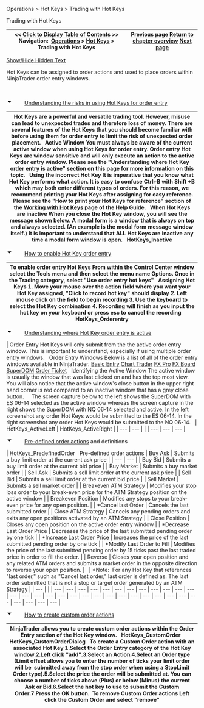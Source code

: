 ﻿


Operations \> Hot Keys \> Trading with Hot Keys






















Trading with Hot Keys







| \<\< [Click to Display Table of Contents](trading_with_hot_keys.md) \>\> **Navigation:**     [Operations](operations-1.md) \> [Hot Keys](hot_key_manager-1.md) \> Trading with Hot Keys | [Previous page](working_with_hot_keys-1.md) [Return to chapter overview](hot_key_manager-1.md) [Next page](hot_list_analyzer-1.md) |
| --- | --- |




[Show/Hide Hidden Text](javascript:HMToggleExpandAll(!HMAnyToggleOpen()) "Click to open/close expanding sections")









Hot Keys can be assigned to order actions and used to place orders within NinjaTrader order entry windows. 


 


![tog_minus](tog_minus-1.gif)        [Understanding the risks in using Hot Keys for order entry](javascript:HMToggle('toggle','UnderstandingTheRisksInUsingHotKeysForOrderEntry','UnderstandingTheRisksInUsingHotKeysForOrderEntry_ICON'))




| Hot Keys are a powerful and versatile trading tool. However, misuse can lead to unexpected trades and therefore loss of money. There are several features of the Hot Keys that you should become familiar with before using them for order entry to limit the risk of unexpected order placement.   Active Window You must always be aware of the current active window when using Hot Keys for order entry. Order entry Hot Keys are window sensitive and will only execute an action to the active order entry window. Please see the "Understanding where Hot Key order entry is active" section on this page for more information on this topic.   Using the incorrect Hot Key It is imperative that you know what Hot Key performs what action. It is easy to confuse Ctrl\+B with Shift \+B which may both enter different types of orders. For this reason, we recommend printing your Hot Keys after assigning for easy reference. Please see the "How to print your Hot Keys for reference" section of the [Working with Hot Keys](working_with_hot_keys-1.md) page of the Help Guide.   When Hot Keys are inactive When you close the Hot Key window, you will see the message shown below. A modal form is a window that is always on top and always selected. (An example is the modal form message window itself.) It is important to understand that ALL Hot Keys are inactive any time a modal form window is open.   HotKeys_Inactive |
| --- |



![tog_minus](tog_minus-1.gif)        [How to enable Hot Key order entry](javascript:HMToggle('toggle','HowToEnableHotKeyOrderEntry','HowToEnableHotKeyOrderEntry_ICON'))




| To enable order entry Hot Keys From within the Control Center window select the Tools menu and then select the menu name Options. Once in the Trading category, select "Use order entry hot keys"   Assigning Hot Keys 1\. Move your mouse over the action field where you want your Hot Key assigned, "Click to record hot key" should display 2\. Left mouse click on the field to begin recording 3\. Use the keyboard to select the Hot Key combination 4\. Recording will finish as you input the hot key on your keyboard or press esc to cancel the recording   HotKeys_Orderentry |
| --- |



![tog_minus](tog_minus-1.gif)        [Understanding where Hot Key order entry is active](javascript:HMToggle('toggle','UnderstandingWhereHotKeyOrderEntryIsActive','UnderstandingWhereHotKeyOrderEntryIsActive_ICON'))




| Order Entry Hot Keys will only submit from the the active order entry window. This is important to understand, especially if using multiple order entry windows.   Order Entry Windows Below is a list of all of the order entry windows available in NinjaTrader.  [Basic Entry](basic_entry-1.md) [Chart Trader](chart_trader-1.md) [FX Pro](fx_pro-1.md) [FX Board](fx_board-1.md) [SuperDOM](superdom-1.md) [Order Ticket](order_ticket-1.md)   Identifying the Active Window The active window is usually the window that was last clicked on and has the top most view. You will also notice that the active window's close button in the upper right hand corner is red compared to an inactive window that has a grey close button.     The screen capture below to the left shows the SuperDOM with ES 06\-14 selected as the active window whereas the screen capture in the right shows the SuperDOM with NQ 06\-14 selected and active. In the left screenshot any order Hot Keys would be submitted to the ES 06\-14\. In the right screenshot any order Hot Keys would be submitted to the NQ 06\-14\.     | HotKeys_ActiveLeft | HotKeys_ActiveRight | | --- | --- | |
| --- | --- | --- |



![tog_minus](tog_minus-1.gif)        [Pre\-defined order actions](javascript:HMToggle('toggle','PredefinedOrderActions','PredefinedOrderActions_ICON')) and definitions




| HotKeys_PredefinedOrder   Pre\-defined order actions   | Buy Ask | Submits a buy limit order at the current ask price | | --- | --- | | Buy Bid | Submits a buy limit order at the current bid price | | Buy Market | Submits a buy market order | | Sell Ask | Submits a sell limit order at the current ask price | | Sell Bid | Submits a sell limit order at the current bid price | | Sell Market | Submits a sell market order | | Breakeven ATM Strategy | Modifies your stop loss order to your break\-even price for the ATM Strategy position on the active window | | Breakeven Position | Modifies any stops to your break\-even price for any open position. | | \*Cancel last Order | Cancels the last submitted order | | Close ATM Strategy | Cancels any pending orders and exits any open positions activated by an ATM Strategy | | Close Position | Closes any open position on the active order entry window | | \*Decrease Last Order Price | Decreases the price of the last submitted pending order by one tick | | \*Increase Last Order Price | Increases the price of the last submitted pending order by one tick | | \*Modify Last Order to Fill | Modifies the price of the last submitted pending order by 15 ticks past the last traded price in order to fill the order. | | Reverse | Closes your open position and any related ATM orders and submits a market order in the opposite direction to reverse your open position. |        | \*Note:  For any Hot Key that references "last order," such as "Cancel last order," last order is defined as: The last order submitted that is not a stop or target order generated by an ATM Strategy | | --- | |
| --- | --- | --- | --- | --- | --- | --- | --- | --- | --- | --- | --- | --- | --- | --- | --- | --- | --- | --- | --- | --- | --- | --- | --- | --- | --- | --- | --- | --- | --- | --- | --- |



![tog_minus](tog_minus-1.gif)        [How to create custom order actions](javascript:HMToggle('toggle','HowToCreateCustomOrderActions','HowToCreateCustomOrderActions_ICON'))




| NinjaTrader allows you to create custom order actions within the Order Entry section of the Hot Key window.   HotKeys_CustomOrder   HotKeys_CustomOrderDialog   To create a Custom Order action with an associated Hot Key 1\.Select the Order Entry category of the Hot Key window.2\.Left click "add".3\.Select an Action.4\.Select an Order type (Limit offset allows you to enter the number of ticks your limit order will be  submitted away from the stop order when using a StopLimit Order type).5\.Select the price the order will be submitted at. You can choose a number of ticks above (Plus) or below (Minus) the current Ask or Bid.6\.Select the hot key to use to submit the Custom Order.7\.Press the OK button.  To remove Custom Order actions Left click the Custom Order and select "remove" |
| --- |










